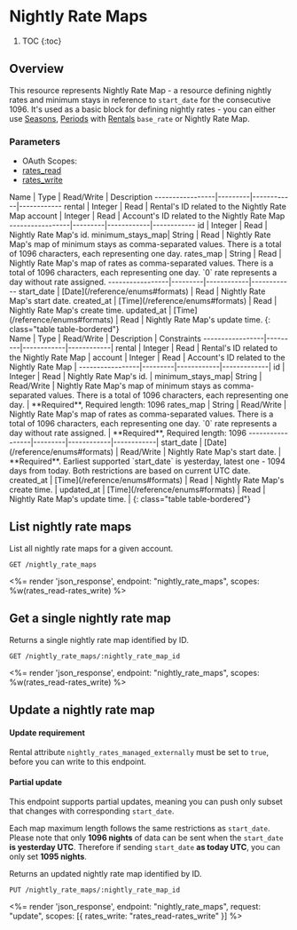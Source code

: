 # Nightly Rate Maps

1. TOC
{:toc}

## Overview

This resource represents Nightly Rate Map - a resource defining nightly rates and minimum stays in reference to `start_date` for the consecutive 1096. It's used as a basic block for defining nightly rates - you can either use [Seasons](/reference/endpoints/seasons/), [Periods](/reference/endpoints/periods/) with [Rentals](reference/endpoints/rentals/) `base_rate` or Nightly Rate Map.

### Parameters
<ul class="nav nav-pills" role="tablist">
  <li class="disabled"><a>OAuth Scopes:</a></li>
  <li class="active"><a href="#rates_read" role="tab" data-toggle="pill">rates_read</a></li>
  <li><a href="#rates_write" role="tab" data-toggle="pill">rates_write</a></li>
</ul>
<div class="tab-content" markdown="1">
  <div class="tab-pane active" id="rates_read" markdown="1">
Name             | Type    | Read/Write | Description
-----------------|---------|------------|------------
rental           | Integer | Read       | Rental's ID related to the Nightly Rate Map
account          | Integer | Read       | Account's ID related to the Nightly Rate Map
-----------------|---------|------------|------------
id               | Integer | Read       | Nightly Rate Map's id.
minimum_stays_map| String  | Read       | Nightly Rate Map's map of minimum stays as comma-separated values. There is a total of 1096 characters, each representing one day.
rates_map        | String  | Read       | Nightly Rate Map's map of rates as comma-separated values. There is a total of 1096 characters, each representing one day. `0` rate represents a day without rate assigned.
-----------------|---------|------------|------------
start_date       | [Date](/reference/enums#formats) | Read       | Nightly Rate Map's start date.
created_at       | [Time](/reference/enums#formats) | Read       | Nightly Rate Map's create time.
updated_at       | [Time](/reference/enums#formats) | Read       | Nightly Rate Map's update time.
{: class="table table-bordered"}
  </div>
  <div class="tab-pane" id="rates_write" markdown="1">
Name             | Type    | Read/Write | Description | Constraints
-----------------|---------|------------|------------|
rental           | Integer | Read       | Rental's ID related to the Nightly Rate Map |
account          | Integer | Read       | Account's ID related to the Nightly Rate Map |
-----------------|---------|------------|-------------|
id               | Integer | Read       | Nightly Rate Map's id. |
minimum_stays_map| String  | Read/Write | Nightly Rate Map's map of minimum stays as comma-separated values. There is a total of 1096 characters, each representing one day. | **Required**, Required length: 1096
rates_map        | String  | Read/Write | Nightly Rate Map's map of rates as comma-separated values. There is a total of 1096 characters, each representing one day. `0` rate represents a day without rate assigned. | **Required**, Required length: 1096
-----------------|---------|------------|------------|
start_date       | [Date](/reference/enums#formats) | Read/Write | Nightly Rate Map's start date. | **Required**. Earliest supported `start_date` is yesterday, latest one - 1094 days from today. Both restrictions are based on current UTC date. 
created_at       | [Time](/reference/enums#formats) | Read       | Nightly Rate Map's create time. |
updated_at       | [Time](/reference/enums#formats) | Read       | Nightly Rate Map's update time. |
{: class="table table-bordered"}
  </div>
</div>

## List nightly rate maps

List all nightly rate maps for a given account.

~~~
GET /nightly_rate_maps
~~~

<%= render 'json_response', endpoint: "nightly_rate_maps", scopes: %w(rates_read-rates_write) %>

## Get a single nightly rate map

Returns a single nightly rate map identified by ID.

~~~
GET /nightly_rate_maps/:nightly_rate_map_id
~~~

<%= render 'json_response', endpoint: "nightly_rate_maps", scopes: %w(rates_read-rates_write) %>

## Update a nightly rate map

<div class="callout callout-info">
  <h4>Update requirement</h4>
  <p>Rental attribute <code>nightly_rates_managed_externally</code> must be set to <code>true</code>, before you can write to this endpoint.</p>
</div>
<div class="callout callout-info">
  <h4>Partial update</h4>
  <p>This endpoint supports partial updates, meaning you can push only subset that changes with corresponding <code>start_date</code>.</p>
  <p>Each map maximum length follows the same restrictions as <code>start_date</code>. Please note that only <strong>1096 nights</strong> of data can be sent when the <code>start_date</code> <strong>is yesterday UTC</strong>. Therefore if sending <code>start_date</code> <strong>as today UTC</strong>, you can only set <strong>1095 nights</strong>.</p>
</div>

Returns an updated nightly rate map identified by ID.

~~~
PUT /nightly_rate_maps/:nightly_rate_map_id
~~~

<%= render 'json_response', endpoint: "nightly_rate_maps", request: "update",
  scopes: [{ rates_write: "rates_read-rates_write" }] %>

